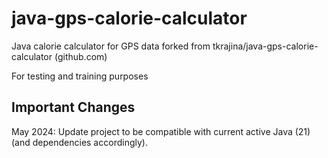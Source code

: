 # java-gps-calorie-calculator
Java calorie calculator for GPS data
forked from tkrajina/java-gps-calorie-calculator (github.com)

For testing and training purposes

## Important Changes
May 2024: Update project to be compatible with current active Java (21) (and dependencies accordingly).